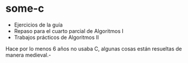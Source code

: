 # some-c
* Ejercicios de la guía
* Repaso para el cuarto parcial de Algoritmos I
* Trabajos prácticos de Algoritmos II

Hace por lo menos 6 años no usaba C, algunas cosas están resueltas de manera medieval.-
